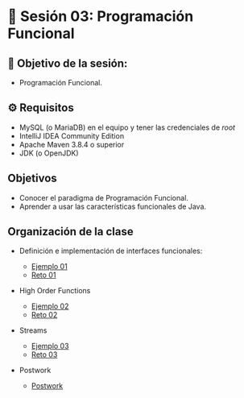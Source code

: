 
# :wave: Sesión 03: Programación Funcional

## 🎯  Objetivo de la sesión:

- Programación Funcional.

## ⚙ Requisitos

- MySQL (o MariaDB) en el equipo y tener las credenciales de _root_
- IntelliJ IDEA Community Edition
- Apache Maven 3.8.4 o superior
- JDK (o OpenJDK)

## Objetivos 

- Conocer el paradigma de Programación Funcional.
- Aprender a usar las características funcionales de Java.

## Organización de la clase 

- Definición e implementación de interfaces funcionales:
	- [Ejemplo 01](./Ejemplo-01/Readme.md)
	- [Reto 01](./Reto-01/Readme.md)
	
- High Order Functions	
	- [Ejemplo 02](./Ejemplo-02/Readme.md)
	- [Reto 02](./Reto-02/Readme.md)
	
- Streams	
	- [Ejemplo 03](./Ejemplo-03/Readme.md)
	- [Reto 03](./Reto-03/Readme.md)

- Postwork

	- [Postwork](./Postwork/Readme.md)
